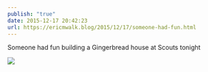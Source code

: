 ```yaml
---
publish: "true"
date: 2015-12-17 20:42:23
url: https://ericmwalk.blog/2015/12/17/someone-had-fun.html
---
```


Someone had fun building a Gingerbread house at Scouts tonight

![](https://ericmwalk.blog/uploads/2022/e14c64977d.jpg)